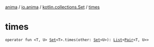 [anima](../../index.md) / [io.anima](../index.md) / [kotlin.collections.Set](index.md) / [times](./times.md)

# times

`operator fun <T, U> `[`Set`](https://kotlinlang.org/api/latest/jvm/stdlib/kotlin.collections/-set/index.html)`<T>.times(other: `[`Set`](https://kotlinlang.org/api/latest/jvm/stdlib/kotlin.collections/-set/index.html)`<U>): `[`List`](https://kotlinlang.org/api/latest/jvm/stdlib/kotlin.collections/-list/index.html)`<`[`Pair`](https://kotlinlang.org/api/latest/jvm/stdlib/kotlin/-pair/index.html)`<T, U>>`